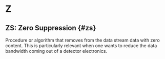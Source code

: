 # Z


## ZS: Zero Suppression {#zs}

Procedure or algorithm that removes from the data stream data with zero content.
This is particularly relevant when one wants to reduce the data bandwidth coming out of a detector electronics.
